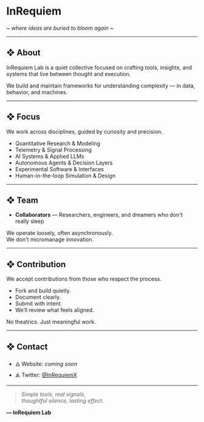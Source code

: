 # InRequiem
*~ where ideas are buried to bloom again ~*

---

## ❖ About

InRequiem Lab is a quiet collective focused on crafting tools, insights, and systems that live between thought and execution.

We build and maintain frameworks for understanding complexity — in data, behavior, and machines.  

---

## ❖ Focus

We work across disciplines, guided by curiosity and precision.

- Quantitative Research & Modeling  
- Telemetry & Signal Processing  
- AI Systems & Applied LLMs  
- Autonomous Agents & Decision Layers  
- Experimental Software & Interfaces  
- Human-in-the-loop Simulation & Design

---

## ❖ Team

- **Collaborators** — Researchers, engineers, and dreamers who don't really sleep

We operate loosely, often asynchronously.  
We don't micromanage innovation.

---

## ❖ Contribution

We accept contributions from those who respect the process.

- Fork and build quietly.  
- Document clearly.  
- Submit with intent.  
- We’ll review what feels aligned.

No theatrics. Just meaningful work.

---

## ❖ Contact

- 🜂 Website: _coming soon_  
- 🜁 Twitter: [@InRequiemX](https://twitter.com/InRequiemx)  

---

> *Simple tools, real signals,  
> thoughtful silence, lasting effect.*  

**— InRequiem Lab**
